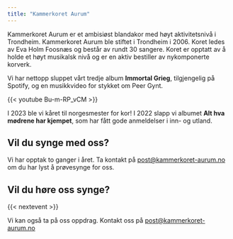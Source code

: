 ```yaml
---
title: "Kammerkoret Aurum"
---
```


Kammerkoret Aurum er et ambisiøst blandakor med høyt aktivitetsnivå i Trondheim. Kammerkoret Aurum ble stiftet i Trondheim i 2006. Koret ledes av Eva Holm Foosnæs og består av rundt 30 sangere. Koret er opptatt av å holde et høyt musikalsk nivå og er en aktiv bestiller av nykomponerte korverk.

Vi har nettopp sluppet vårt tredje album **Immortal Grieg**, tilgjengelig på Spotify, og en musikkvideo for stykket om Peer Gynt.

{{< youtube Bu-m-RP_vCM >}}

I 2023 ble vi kåret til norgesmester for kor! I 2022 slapp vi albumet **Alt hva mødrene har kjempet**, som har fått gode anmeldelser i inn- og utland.



## Vil du synge med oss?
Vi har opptak to ganger i året. Ta kontakt på <a href="mailto:post@kammerkoret-aurum.no">post@kammerkoret-aurum.no</a> om du har lyst å prøvesynge for oss. 

## Vil du høre oss synge?
{{< nextevent >}}

Vi kan også ta på oss oppdrag. Kontakt oss på
    [post@kammerkoret-aurum.no](mailto:post@kammerkoret-aurum.no)







